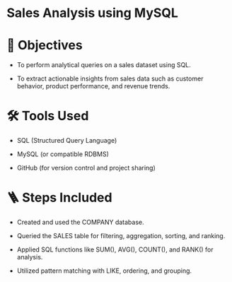 # Sales Analysis using MySQL

# 📝 Objectives
- To perform analytical queries on a sales dataset using SQL.

- To extract actionable insights from sales data such as customer behavior, product performance, and revenue trends.

# 🛠️ Tools Used
- SQL (Structured Query Language)

-  MySQL (or compatible RDBMS)

- GitHub (for version control and project sharing)

# 🪜 Steps Included
- Created and used the COMPANY database.

- Queried the SALES table for filtering, aggregation, sorting, and ranking.

- Applied SQL functions like SUM(), AVG(), COUNT(), and RANK() for analysis.

- Utilized pattern matching with LIKE, ordering, and grouping.
